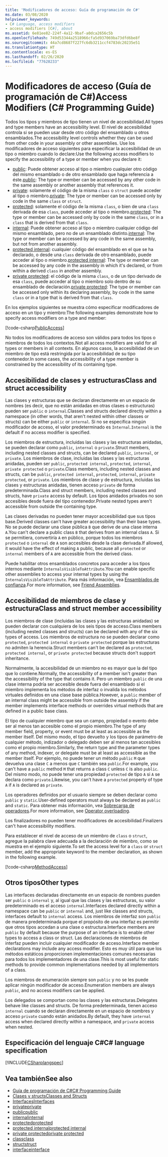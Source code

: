 ```yaml
---
title: 'Modificadores de acceso: Guía de programación de C#'
ms.date: 03/08/2020
helpviewer_keywords:
- C# Language, access modifiers
- access modifiers [C#], about
ms.assetid: 6e81ee82-224f-4a12-9baf-a0dca2656c5b
ms.openlocfilehash: 749d53344a2518966cfa5d937069ba73dfd6be8f
ms.sourcegitcommit: 44a7cd8687f227fc6db3211ccf4783dc20235e51
ms.translationtype: HT
ms.contentlocale: es-ES
ms.lasthandoff: 02/26/2020
ms.locfileid: "77628233"
---
```

# <a name="access-modifiers-c-programming-guide"></a><span data-ttu-id="7baf4-102">Modificadores de acceso (Guía de programación de C#)</span><span class="sxs-lookup"><span data-stu-id="7baf4-102">Access Modifiers (C# Programming Guide)</span></span>

<span data-ttu-id="7baf4-103">Todos los tipos y miembros de tipo tienen un nivel de accesibilidad.</span><span class="sxs-lookup"><span data-stu-id="7baf4-103">All types and type members have an accessibility level.</span></span> <span data-ttu-id="7baf4-104">El nivel de accesibilidad controla si se pueden usar desde otro código del ensamblado u otros ensamblados.</span><span class="sxs-lookup"><span data-stu-id="7baf4-104">The accessibility level controls whether they can be used from other code in your assembly or other assemblies.</span></span> <span data-ttu-id="7baf4-105">Use los modificadores de acceso siguientes para especificar la accesibilidad de un tipo o miembro cuando lo declare:</span><span class="sxs-lookup"><span data-stu-id="7baf4-105">Use the following access modifiers to specify the accessibility of a type or member when you declare it:</span></span>

- <span data-ttu-id="7baf4-106">[public](../../language-reference/keywords/public.md): Puede obtener acceso al tipo o miembro cualquier otro código del mismo ensamblado o de otro ensamblado que haga referencia a éste.</span><span class="sxs-lookup"><span data-stu-id="7baf4-106">[public](../../language-reference/keywords/public.md): The type or member can be accessed by any other code in the same assembly or another assembly that references it.</span></span>
- <span data-ttu-id="7baf4-107">[private](../../language-reference/keywords/private.md): solamente el código de la misma `class` o `struct` puede acceder al tipo o miembro.</span><span class="sxs-lookup"><span data-stu-id="7baf4-107">[private](../../language-reference/keywords/private.md): The type or member can be accessed only by code in the same `class` or `struct`.</span></span>
- <span data-ttu-id="7baf4-108">[protected](../../language-reference/keywords/protected.md): solamente el código de la misma `class`, o bien de una `class` derivada de esa `class`, puede acceder al tipo o miembro.</span><span class="sxs-lookup"><span data-stu-id="7baf4-108">[protected](../../language-reference/keywords/protected.md): The type or member can be accessed only by code in the same `class`, or in a `class` that is derived from that `class`.</span></span>
- <span data-ttu-id="7baf4-109">[internal](../../language-reference/keywords/internal.md): Puede obtener acceso al tipo o miembro cualquier código del mismo ensamblado, pero no de un ensamblado distinto.</span><span class="sxs-lookup"><span data-stu-id="7baf4-109">[internal](../../language-reference/keywords/internal.md): The type or member can be accessed by any code in the same assembly, but not from another assembly.</span></span>
- <span data-ttu-id="7baf4-110">[protected internal](../../language-reference/keywords/protected-internal.md): cualquier código del ensamblado en el que se ha declarado, o desde una `class` derivada de otro ensamblado, puede acceder al tipo o miembro.</span><span class="sxs-lookup"><span data-stu-id="7baf4-110">[protected internal](../../language-reference/keywords/protected-internal.md): The type or member can be accessed by any code in the assembly in which it's declared, or from within a derived `class` in another assembly.</span></span>
- <span data-ttu-id="7baf4-111">[private protected](../../language-reference/keywords/private-protected.md): el código de la misma `class`, o de un tipo derivado de esa `class`, puede acceder al tipo o miembro solo dentro de su ensamblado de declaración.</span><span class="sxs-lookup"><span data-stu-id="7baf4-111">[private protected](../../language-reference/keywords/private-protected.md): The type or member can be accessed only within its declaring assembly, by code in the same `class` or in a type that is derived from that `class`.</span></span>

<span data-ttu-id="7baf4-112">En los ejemplos siguientes se muestra cómo especificar modificadores de acceso en un tipo y miembro:</span><span class="sxs-lookup"><span data-stu-id="7baf4-112">The following examples demonstrate how to specify access modifiers on a type and member:</span></span>

[!code-csharp[PublicAccess](~/samples/snippets/csharp/objectoriented/accessmodifiers.cs#PublicAccess)]

<span data-ttu-id="7baf4-113">No todos los modificadores de acceso son válidos para todos los tipos o miembros de todos los contextos.</span><span class="sxs-lookup"><span data-stu-id="7baf4-113">Not all access modifiers are valid for all types or members in all contexts.</span></span> <span data-ttu-id="7baf4-114">En algunos casos, la accesibilidad de un miembro de tipo está restringida por la accesibilidad de su tipo contenedor.</span><span class="sxs-lookup"><span data-stu-id="7baf4-114">In some cases, the accessibility of a type member is constrained by the accessibility of its containing type.</span></span>

## <a name="class-and-struct-accessibility"></a><span data-ttu-id="7baf4-115">Accesibilidad de clases y estructuras</span><span class="sxs-lookup"><span data-stu-id="7baf4-115">Class and struct accessibility</span></span>  

<span data-ttu-id="7baf4-116">Las clases y estructuras que se declaran directamente en un espacio de nombres (es decir, que no están anidadas en otras clases o estructuras) pueden ser `public` o `internal`.</span><span class="sxs-lookup"><span data-stu-id="7baf4-116">Classes and structs declared directly within a namespace (in other words, that aren't nested within other classes or structs) can be either `public` or `internal`.</span></span> <span data-ttu-id="7baf4-117">Si no se especifica ningún modificador de acceso, el valor predeterminado es `Internal`.</span><span class="sxs-lookup"><span data-stu-id="7baf4-117">`Internal` is the default if no access modifier is specified.</span></span>  

<span data-ttu-id="7baf4-118">Los miembros de estructura, incluidas las clases y las estructuras anidadas, se pueden declarar como `public`, `internal` o `private`.</span><span class="sxs-lookup"><span data-stu-id="7baf4-118">Struct members, including nested classes and structs, can be declared `public`, `internal`, or `private`.</span></span> <span data-ttu-id="7baf4-119">Los miembros de clase, incluidas las clases y las estructuras anidadas, pueden ser `public`, `protected internal`, `protected`, `internal`, `private protected` o `private`.</span><span class="sxs-lookup"><span data-stu-id="7baf4-119">Class members, including nested classes and structs, can be `public`, `protected internal`, `protected`, `internal`, `private protected`, or `private`.</span></span> <span data-ttu-id="7baf4-120">Los miembros de clase y de estructura, incluidas las clases y estructuras anidadas, tienen acceso `private` de forma predeterminada.</span><span class="sxs-lookup"><span data-stu-id="7baf4-120">Class and struct members,  including nested classes and structs, have `private` access by default.</span></span> <span data-ttu-id="7baf4-121">Los tipos anidados privados no son accesibles desde fuera del tipo contenedor.</span><span class="sxs-lookup"><span data-stu-id="7baf4-121">Private nested types aren't accessible from outside the containing type.</span></span>

<span data-ttu-id="7baf4-122">Las clases derivadas no pueden tener mayor accesibilidad que sus tipos base.</span><span class="sxs-lookup"><span data-stu-id="7baf4-122">Derived classes can't have greater accessibility than their base types.</span></span> <span data-ttu-id="7baf4-123">No se puede declarar una clase pública `B` que derive de una clase interna `A`.</span><span class="sxs-lookup"><span data-stu-id="7baf4-123">You can't declare a public class `B` that derives from an internal class `A`.</span></span> <span data-ttu-id="7baf4-124">Si se permitiera, convertiría `A` en público, porque todos los miembros `protected` o `internal` de `A` son accesibles desde la clase derivada.</span><span class="sxs-lookup"><span data-stu-id="7baf4-124">If allowed, it would have the effect of making `A` public, because all `protected` or `internal` members of `A` are accessible from the derived class.</span></span>

<span data-ttu-id="7baf4-125">Puede habilitar otros ensamblados concretos para acceder a los tipos internos mediante `InternalsVisibleToAttribute`.</span><span class="sxs-lookup"><span data-stu-id="7baf4-125">You can enable specific other assemblies to access your internal types by using the `InternalsVisibleToAttribute`.</span></span> <span data-ttu-id="7baf4-126">Para más información, vea [Ensamblados de confianza](../../../standard/assembly/friend.md).</span><span class="sxs-lookup"><span data-stu-id="7baf4-126">For more information, see [Friend Assemblies](../../../standard/assembly/friend.md).</span></span>

## <a name="class-and-struct-member-accessibility"></a><span data-ttu-id="7baf4-127">Accesibilidad de miembros de clase y estructura</span><span class="sxs-lookup"><span data-stu-id="7baf4-127">Class and struct member accessibility</span></span>  

<span data-ttu-id="7baf4-128">Los miembros de clase (incluidas las clases y las estructuras anidadas) se pueden declarar con cualquiera de los seis tipos de acceso.</span><span class="sxs-lookup"><span data-stu-id="7baf4-128">Class members (including nested classes and structs) can be declared with any of the six types of access.</span></span> <span data-ttu-id="7baf4-129">Los miembros de estructura no se pueden declarar como `protected`, `protected internal` o `private protected` porque las estructuras no admiten la herencia.</span><span class="sxs-lookup"><span data-stu-id="7baf4-129">Struct members can't be declared as `protected`, `protected internal`, or `private protected` because structs don't support inheritance.</span></span>

<span data-ttu-id="7baf4-130">Normalmente, la accesibilidad de un miembro no es mayor que la del tipo que lo contiene.</span><span class="sxs-lookup"><span data-stu-id="7baf4-130">Normally, the accessibility of a member isn't greater than the accessibility of the type that contains it.</span></span> <span data-ttu-id="7baf4-131">Pero un miembro `public` de una clase interna podría ser accesible desde fuera del ensamblado si el miembro implementa los métodos de interfaz o invalida los métodos virtuales definidos en una clase base pública.</span><span class="sxs-lookup"><span data-stu-id="7baf4-131">However, a `public` member of an internal class might be accessible from outside the assembly if the member implements interface methods or overrides virtual methods that are defined in a public base class.</span></span>

<span data-ttu-id="7baf4-132">El tipo de cualquier miembro que sea un campo, propiedad o evento debe ser al menos tan accesible como el propio miembro.</span><span class="sxs-lookup"><span data-stu-id="7baf4-132">The type of any member field, property, or event must be at least as accessible as the member itself.</span></span> <span data-ttu-id="7baf4-133">Del mismo modo, el tipo devuelto y los tipos de parámetro de cualquier método, indizador o delegado deben ser al menos tan accesibles como el propio miembro.</span><span class="sxs-lookup"><span data-stu-id="7baf4-133">Similarly, the return type and the parameter types of any method, indexer, or delegate must be at least as accessible as the member itself.</span></span> <span data-ttu-id="7baf4-134">Por ejemplo, no puede tener un método `public` `M` que devuelva una clase `C` a menos que `C` también sea `public`.</span><span class="sxs-lookup"><span data-stu-id="7baf4-134">For example, you can't have a `public` method `M` that returns a class `C` unless `C` is also `public`.</span></span> <span data-ttu-id="7baf4-135">Del mismo modo, no puede tener una propiedad `protected` de tipo `A` si `A` se declara como `private`.</span><span class="sxs-lookup"><span data-stu-id="7baf4-135">Likewise, you can't have a `protected` property of type `A` if `A` is declared as `private`.</span></span>

<span data-ttu-id="7baf4-136">Los operadores definidos por el usuario siempre se deben declarar como `public` y `static`.</span><span class="sxs-lookup"><span data-stu-id="7baf4-136">User-defined operators must always be declared as `public` and `static`.</span></span> <span data-ttu-id="7baf4-137">Para obtener más información, vea [Sobrecarga de operadores](../../language-reference/operators/operator-overloading.md).</span><span class="sxs-lookup"><span data-stu-id="7baf4-137">For more information, see [Operator overloading](../../language-reference/operators/operator-overloading.md).</span></span>

<span data-ttu-id="7baf4-138">Los finalizadores no pueden tener modificadores de accesibilidad.</span><span class="sxs-lookup"><span data-stu-id="7baf4-138">Finalizers can't have accessibility modifiers.</span></span>

<span data-ttu-id="7baf4-139">Para establecer el nivel de acceso de un miembro de `class` o `struct`, agregue la palabra clave adecuada a la declaración de miembro, como se muestra en el ejemplo siguiente.</span><span class="sxs-lookup"><span data-stu-id="7baf4-139">To set the access level for a `class` or `struct` member, add the appropriate keyword to the member declaration, as shown in the following example.</span></span>

[!code-csharp[MethodAccess](~/samples/snippets/csharp/objectoriented/accessmodifiers.cs#MethodAccess)]

## <a name="other-types"></a><span data-ttu-id="7baf4-140">Otros tipos</span><span class="sxs-lookup"><span data-stu-id="7baf4-140">Other types</span></span>

<span data-ttu-id="7baf4-141">Las interfaces declaradas directamente en un espacio de nombres pueden ser `public` o `internal` y, al igual que las clases y las estructuras, su valor predeterminado es el acceso `internal`.</span><span class="sxs-lookup"><span data-stu-id="7baf4-141">Interfaces declared directly within a namespace can be `public` or `internal` and, just like classes and structs, interfaces default to `internal` access.</span></span> <span data-ttu-id="7baf4-142">Los miembros de interfaz son `public` de manera predeterminada porque el propósito de una interfaz es permitir que otros tipos accedan a una clase o estructura.</span><span class="sxs-lookup"><span data-stu-id="7baf4-142">Interface members are `public` by default because the purpose of an interface is to enable other types to access a class or struct.</span></span> <span data-ttu-id="7baf4-143">Las declaraciones de miembros de interfaz pueden incluir cualquier modificador de acceso.</span><span class="sxs-lookup"><span data-stu-id="7baf4-143">Interface member declarations may include any access modifier.</span></span> <span data-ttu-id="7baf4-144">Esto es muy útil para que los métodos estáticos proporcionen implementaciones comunes necesarias para todos los implementadores de una clase.</span><span class="sxs-lookup"><span data-stu-id="7baf4-144">This is most useful for static methods to provide common implementations needed by all implementors of a class.</span></span>

<span data-ttu-id="7baf4-145">Los miembros de enumeración siempre son `public` y no se les puede aplicar ningún modificador de acceso.</span><span class="sxs-lookup"><span data-stu-id="7baf4-145">Enumeration members are always `public`, and no access modifiers can be applied.</span></span>

<span data-ttu-id="7baf4-146">Los delegados se comportan como las clases y las estructuras.</span><span class="sxs-lookup"><span data-stu-id="7baf4-146">Delegates behave like classes and structs.</span></span> <span data-ttu-id="7baf4-147">De forma predeterminada, tienen acceso `internal` cuando se declaran directamente en un espacio de nombres y acceso `private` cuando están anidados.</span><span class="sxs-lookup"><span data-stu-id="7baf4-147">By default, they have `internal` access when declared directly within a namespace, and `private` access when nested.</span></span>

## <a name="c-language-specification"></a><span data-ttu-id="7baf4-148">Especificación del lenguaje C#</span><span class="sxs-lookup"><span data-stu-id="7baf4-148">C# language specification</span></span>

[!INCLUDE[CSharplangspec](~/includes/csharplangspec-md.md)]  

## <a name="see-also"></a><span data-ttu-id="7baf4-149">Vea también</span><span class="sxs-lookup"><span data-stu-id="7baf4-149">See also</span></span>

- [<span data-ttu-id="7baf4-150">Guía de programación de C#</span><span class="sxs-lookup"><span data-stu-id="7baf4-150">C# Programming Guide</span></span>](../index.md)
- [<span data-ttu-id="7baf4-151">Clases y structs</span><span class="sxs-lookup"><span data-stu-id="7baf4-151">Classes and Structs</span></span>](./index.md)
- [<span data-ttu-id="7baf4-152">Interfaces</span><span class="sxs-lookup"><span data-stu-id="7baf4-152">Interfaces</span></span>](../interfaces/index.md)
- [<span data-ttu-id="7baf4-153">private</span><span class="sxs-lookup"><span data-stu-id="7baf4-153">private</span></span>](../../language-reference/keywords/private.md)
- [<span data-ttu-id="7baf4-154">public</span><span class="sxs-lookup"><span data-stu-id="7baf4-154">public</span></span>](../../language-reference/keywords/public.md)
- [<span data-ttu-id="7baf4-155">internal</span><span class="sxs-lookup"><span data-stu-id="7baf4-155">internal</span></span>](../../language-reference/keywords/internal.md)
- [<span data-ttu-id="7baf4-156">protected</span><span class="sxs-lookup"><span data-stu-id="7baf4-156">protected</span></span>](../../language-reference/keywords/protected.md)
- [<span data-ttu-id="7baf4-157">protected internal</span><span class="sxs-lookup"><span data-stu-id="7baf4-157">protected internal</span></span>](../../language-reference/keywords/protected-internal.md)
- [<span data-ttu-id="7baf4-158">private protected</span><span class="sxs-lookup"><span data-stu-id="7baf4-158">private protected</span></span>](../../language-reference/keywords/private-protected.md)
- [<span data-ttu-id="7baf4-159">class</span><span class="sxs-lookup"><span data-stu-id="7baf4-159">class</span></span>](../../language-reference/keywords/class.md)
- [<span data-ttu-id="7baf4-160">struct</span><span class="sxs-lookup"><span data-stu-id="7baf4-160">struct</span></span>](../../language-reference/builtin-types/struct.md)
- [<span data-ttu-id="7baf4-161">interface</span><span class="sxs-lookup"><span data-stu-id="7baf4-161">interface</span></span>](../../language-reference/keywords/interface.md)
